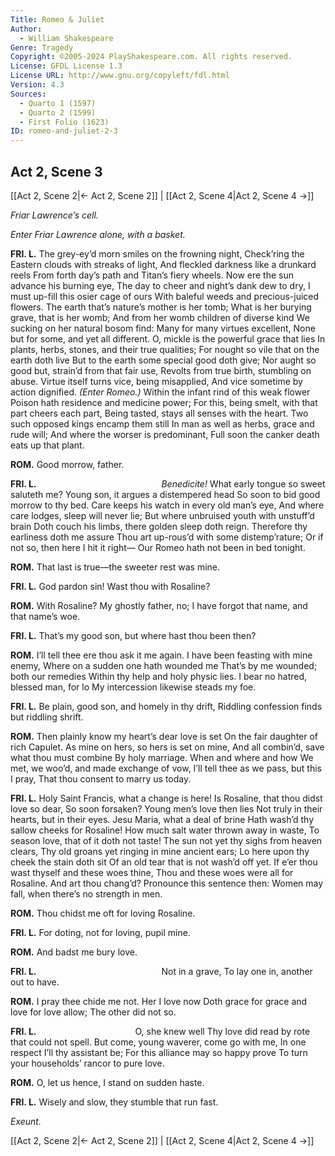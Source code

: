 ```yaml
---
Title: Romeo & Juliet
Author: 
  - William Shakespeare
Genre: Tragedy
Copyright: ©2005-2024 PlayShakespeare.com. All rights reserved.
License: GFDL License 1.3
License URL: http://www.gnu.org/copyleft/fdl.html
Version: 4.3
Sources:
  - Quarto 1 (1597)
  - Quarto 2 (1599)
  - First Folio (1623)
ID: romeo-and-juliet-2-3
---
```


## Act 2, Scene 3
[[Act 2, Scene 2|← Act 2, Scene 2]] | [[Act 2, Scene 4|Act 2, Scene 4 →]]

*Friar Lawrence’s cell.*

*Enter Friar Lawrence alone, with a basket.*

**FRI. L.**
The grey-ey’d morn smiles on the frowning night,
Check’ring the Eastern clouds with streaks of light,
And fleckled darkness like a drunkard reels
From forth day’s path and Titan’s fiery wheels.
Now ere the sun advance his burning eye,
The day to cheer and night’s dank dew to dry,
I must up-fill this osier cage of ours
With baleful weeds and precious-juiced flowers.
The earth that’s nature’s mother is her tomb;
What is her burying grave, that is her womb;
And from her womb children of diverse kind
We sucking on her natural bosom find:
Many for many virtues excellent,
None but for some, and yet all different.
O, mickle is the powerful grace that lies
In plants, herbs, stones, and their true qualities;
For nought so vile that on the earth doth live
But to the earth some special good doth give;
Nor aught so good but, strain’d from that fair use,
Revolts from true birth, stumbling on abuse.
Virtue itself turns vice, being misapplied,
And vice sometime by action dignified.
*(Enter Romeo.)*
Within the infant rind of this weak flower
Poison hath residence and medicine power;
For this, being smelt, with that part cheers each part,
Being tasted, stays all senses with the heart.
Two such opposed kings encamp them still
In man as well as herbs, grace and rude will;
And where the worser is predominant,
Full soon the canker death eats up that plant.

**ROM.**
Good morrow, father.

**FRI. L.**
              *Benedicite!*
What early tongue so sweet saluteth me?
Young son, it argues a distempered head
So soon to bid good morrow to thy bed.
Care keeps his watch in every old man’s eye,
And where care lodges, sleep will never lie;
But where unbruised youth with unstuff’d brain
Doth couch his limbs, there golden sleep doth reign.
Therefore thy earliness doth me assure
Thou art up-rous’d with some distemp’rature;
Or if not so, then here I hit it right⁠—
Our Romeo hath not been in bed tonight.

**ROM.**
That last is true—the sweeter rest was mine.

**FRI. L.**
God pardon sin! Wast thou with Rosaline?

**ROM.**
With Rosaline? My ghostly father, no;
I have forgot that name, and that name’s woe.

**FRI. L.**
That’s my good son, but where hast thou been then?

**ROM.**
I’ll tell thee ere thou ask it me again.
I have been feasting with mine enemy,
Where on a sudden one hath wounded me
That’s by me wounded; both our remedies
Within thy help and holy physic lies.
I bear no hatred, blessed man, for lo
My intercession likewise steads my foe.

**FRI. L.**
Be plain, good son, and homely in thy drift,
Riddling confession finds but riddling shrift.

**ROM.**
Then plainly know my heart’s dear love is set
On the fair daughter of rich Capulet.
As mine on hers, so hers is set on mine,
And all combin’d, save what thou must combine
By holy marriage. When and where and how
We met, we woo’d, and made exchange of vow,
I’ll tell thee as we pass, but this I pray,
That thou consent to marry us today.

**FRI. L.**
Holy Saint Francis, what a change is here!
Is Rosaline, that thou didst love so dear,
So soon forsaken? Young men’s love then lies
Not truly in their hearts, but in their eyes.
Jesu Maria, what a deal of brine
Hath wash’d thy sallow cheeks for Rosaline!
How much salt water thrown away in waste,
To season love, that of it doth not taste!
The sun not yet thy sighs from heaven clears,
Thy old groans yet ringing in mine ancient ears;
Lo here upon thy cheek the stain doth sit
Of an old tear that is not wash’d off yet.
If e’er thou wast thyself and these woes thine,
Thou and these woes were all for Rosaline.
And art thou chang’d? Pronounce this sentence then:
Women may fall, when there’s no strength in men.

**ROM.**
Thou chidst me oft for loving Rosaline.

**FRI. L.**
For doting, not for loving, pupil mine.

**ROM.**
And badst me bury love.

**FRI. L.**
              Not in a grave,
To lay one in, another out to have.

**ROM.**
I pray thee chide me not. Her I love now
Doth grace for grace and love for love allow;
The other did not so.

**FRI. L.**
           O, she knew well
Thy love did read by rote that could not spell.
But come, young waverer, come go with me,
In one respect I’ll thy assistant be;
For this alliance may so happy prove
To turn your households’ rancor to pure love.

**ROM.**
O, let us hence, I stand on sudden haste.

**FRI. L.**
Wisely and slow, they stumble that run fast.

*Exeunt.*

[[Act 2, Scene 2|← Act 2, Scene 2]] | [[Act 2, Scene 4|Act 2, Scene 4 →]]